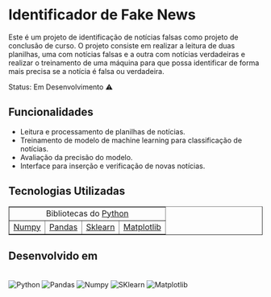 # Identificador de Fake News

Este é um projeto de identificação de notícias falsas como projeto de conclusão de curso. 
O projeto consiste em realizar a leitura de duas planilhas, uma com notícias falsas e a outra com notícias verdadeiras e realizar o treinamento de uma máquina para que possa identificar de forma mais precisa se a notícia é falsa ou verdadeira.

Status: Em Desenvolvimento ⚠

## Funcionalidades

- Leitura e processamento de planilhas de notícias.
- Treinamento de modelo de machine learning para classificação de notícias.
- Avaliação da precisão do modelo.
- Interface para inserção e verificação de novas notícias.

## Tecnologias Utilizadas

<table border="1">
  <tr>
    <td colspan="4" align="center">Bibliotecas do <a href="https://www.python.org/">Python</a></td>
  </tr>
  <tr>
    <td><a href="https://numpy.org/">Numpy</a></td>
    <td><a href="https://pandas.pydata.org/">Pandas</a></td>
    <td><a href="https://scikit-learn.org/">Sklearn</a></td>
    <td><a href="https://matplotlib.org/">Matplotlib</a></td>
  </tr>
</table>

## Desenvolvido em

<div style="display:inline-block"><br>
  <img align="center" alt="Python" src="https://img.icons8.com/?size=50&id=13441&format=png&color=000000"/>
  <img align="center" alt="Pandas" src="https://img.icons8.com/?size=50&id=xSkewUSqtErH&format=png&color=000000"/>
  <img align="center" alt="Numpy" src="https://img.icons8.com/?size=50&id=aR9CXyMagKIS&format=png&color=000000"/>
  <img align="center" alt="SKlearn" src="https://img.icons8.com/?size=50&id=ZoxuQpqGOaTE&format=png&color=000000"/>
  <img align="center" alt="Matplotlib" src="https://img.icons8.com/?size=50&id=128183&format=png&color=000000"/>
</div>
